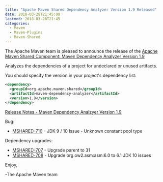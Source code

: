 ```yaml
---
title: "Apache Maven Shared Dependency Analyzer Version 1.9 Released"
date: 2018-03-28T21:45:00
lastmod: 2018-03-28T21:45
categories:
  - Maven
  - Maven-Plugins
  - Maven-Shared
---
```

The Apache Maven team is pleased to announce the release of the 
[Apache Maven Shared Component: Maven Dependency Analyzer Version 1.9](https://maven.apache.org/shared/maven-dependency-analyzer/)

Analyzes the dependencies of a project for undeclared or unused artifacts.

You should specify the version in your project's dependency list:

```xml
<dependency>
  <groupId>org.apache.maven.shared</groupId>
  <artifactId>maven-dependency-analyzer</artifactId>
  <version>1.9</version>
</dependency>
```

<!-- more -->

[Release Notes - Maven Dependency Analzyer Version 1.9](https://issues.apache.org/jira/secure/ReleaseNote.jspa?projectId=12317922&version=12342557)

Bug:

 * [MSHARED-710](https://issues.apache.org/jira/browse/MSHARED-710) - JDK 9 / 10 Issue - Unknown constant pool type

Dependency upgrades:

 * [MSHARED-707](https://issues.apache.org/jira/browse/MSHARED-707) - Upgrade parent to 31
 * [MSHARED-708](https://issues.apache.org/jira/browse/MSHARED-708) - Upgrade org.ow2.asm:asm:6.0 to 6.1 JDK 10 issues


Enjoy,

-The Apache Maven team


